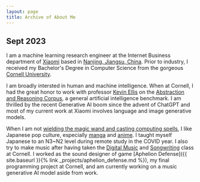```yaml
---
layout: page
title: Archive of About Me
---
```


## Sept 2023

I am a machine learning research engineer at the Internet Business department of [Xiaomi](https://www.mi.com) based in [Nanjing, Jiangsu, China](https://www.bing.com/maps?osid=44d1bde7-594f-4881-8353-504c54e7fd25&cp=31.971623~118.705022&lvl=16&pi=0&v=2&sV=2&form=S00027). Prior to industry, I received my Bachelor's Degree in Computer Science from the gorgeous [Cornell University](https://www.cs.cornell.edu).

I am broadly intersted in human and machine intelligence. When at Cornell, I had the great honor to work with professor [Kevin Ellis](https://www.cs.cornell.edu/~ellisk/) on the [Abstraction and Reasoning Corpus](https://github.com/fchollet/ARC), a general artificial intelligence benchmark. I am thrilled by the recent Generative AI boom since the advent of ChatGPT and most of my current work at Xiaomi involves language and image generative models.

When I am not [wielding the magic wand and casting computing spells](https://en.wikipedia.org/wiki/File:SICP_cover.jpg), I like Japanese pop culture, especially [manga](https://www.amazon.co.jp/%E3%81%9D%E3%82%8C%E3%81%A7%E3%82%82%E7%94%BA%E3%81%AF%E5%BB%BB%E3%81%A3%E3%81%A6%E3%81%84%E3%82%8B-%E5%85%AC%E5%BC%8F%E3%82%AC%E3%82%A4%E3%83%89%E3%83%96%E3%83%83%E3%82%AF%E5%BB%BB%E8%A6%A7%E6%9D%BF-%E3%83%A4%E3%83%B3%E3%82%B0%E3%82%AD%E3%83%B3%E3%82%B0%E3%82%B3%E3%83%9F%E3%83%83%E3%82%AF%E3%82%B9-%E7%9F%B3%E9%BB%92-%E6%AD%A3%E6%95%B0/dp/4785959606) and [anime](https://zombielandsaga.com/1st/index2.php). I taught myself Japanese to an N3~N2 level during remote study in the COVID year. I also try to make music after having taken the [Digital Music](https://classes.cornell.edu/browse/roster/FA22/class/MUSIC/1421) and [Songwriting](https://classes.cornell.edu/browse/roster/FA22/class/MUSIC/2111) class at Cornell. I worked as the sound designer of game [Aphelion Defense]({{ site.baseurl }}{% link _projects/aphelion_defense.md %}), my final programming project at Cornell, and am currently working on a music generative AI model aside from work.
